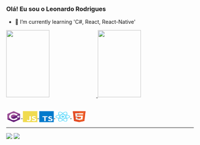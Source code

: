 ### Olá! Eu sou o Leonardo Rodrigues
- 🌱 I’m currently learning 'C#, React, React-Native'
<div>
<div>
  <a href="https://github.com/leonardorodriguess">
  <!-- <a href="https://github.com/leonardorodriguess"> -->
  <img height="180em" width="48%" src="https://github-readme-stats.vercel.app/api?username=leonardorodriguess&show_icons=true&theme=dracula&count_private=true"/>
  <!-- <img height="180em" src="https://github-readme-stats.vercel.app/api?username=leonardorodriguess&count_private=true&show_icons=true&theme=dracula&include_all_commits=true"/> -->
  <img height="180em" width="48%" src="https://github-readme-stats.vercel.app/api/top-langs/?username=leonardorodriguess&layout=compact&langs_count=6&theme=dracula&hide=html,java,shell,batchfile"/>
  <!-- <img height="180em" src="https://github-readme-stats.vercel.app/api/top-langs/?username=leonardorodriguess&layout=compact&langs_count=6&theme=dracula&hide=html,java,shell,batchfile"/> -->
</div>
</div>
  
  
  <div style="display: inline_block"><br>
  <div style="display: inline_block"><br>
  <img align="center" alt="Luis-Csharp" height="30" width="40" src="https://raw.githubusercontent.com/devicons/devicon/master/icons/csharp/csharp-original.svg">  
  <!-- <img align="center" alt="Luis-Csharp" height="30" width="40" src="https://raw.githubusercontent.com/devicons/devicon/master/icons/csharp/csharp-original.svg">   -->
  <img align="center" alt="Luis-Js" height="30" width="40" src="https://raw.githubusercontent.com/devicons/devicon/master/icons/javascript/javascript-plain.svg">
  <!-- <img align="center" alt="Luis-Js" height="30" width="40" src="https://raw.githubusercontent.com/devicons/devicon/master/icons/javascript/javascript-plain.svg"> -->
  <img align="center" alt="Rafa-Ts" height="30" width="40" src="https://raw.githubusercontent.com/devicons/devicon/master/icons/typescript/typescript-plain.svg">
  <!-- <img align="center" alt="Rafa-Ts" height="30" width="40" src="https://raw.githubusercontent.com/devicons/devicon/master/icons/typescript/typescript-plain.svg"> -->
  <img align="center" alt="Rafa-React" height="30" width="40" src="https://raw.githubusercontent.com/devicons/devicon/master/icons/react/react-original.svg">
  <!-- <img align="center" alt="Rafa-React" height="30" width="40" src="https://raw.githubusercontent.com/devicons/devicon/master/icons/react/react-original.svg"> -->
  <img align="center" alt="Luis-HTML" height="30" width="40" src="https://raw.githubusercontent.com/devicons/devicon/master/icons/html5/html5-original.svg">
  <!-- <img align="center" alt="Luis-HTML" height="30" width="40" src="https://raw.githubusercontent.com/devicons/devicon/master/icons/html5/html5-original.svg"> -->
  <!-- <img align="center" alt="Luis-CSS" height="30" width="40" src="https://raw.githubusercontent.com/devicons/devicon/master/icons/css3/css3-original.svg">
  <img align="center" alt="Luis-CSS" height="30" width="40" src="https://raw.githubusercontent.com/devicons/devicon/master/icons/css3/css3-original.svg"> -->
  <!-- <img align="center" alt="Luis-Python" height="30" width="40" src="https://raw.githubusercontent.com/devicons/devicon/master/icons/python/python-original.svg">
  <img align="center" alt="Luis-Python" height="30" width="40" src="https://raw.githubusercontent.com/devicons/devicon/master/icons/python/python-original.svg"> -->

    
    
</div>
    <hr size='1'>


<div>
  <a href='https://www.linkedin.com/in/leonardo-rodriguesmelo/' target='_blank'><img src='https://img.shields.io/badge/LinkedIn-0077B5?style=for-the-badge&logo=linkedin&logoColor=white' target='_blank'></a>
  <a href='mailto:leorodrigueslr377@gmail.com' target='_blank'><img src='https://img.shields.io/badge/Gmail-D14836?style=for-the-badge&logo=gmail&logoColor=white' target='_blank'></a>
  
</div>
</div>
